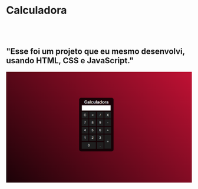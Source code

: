 <h1>Calculadora</h1>
<br>
<br>
<h2>"Esse foi um projeto que eu mesmo desenvolvi, usando HTML, CSS e JavaScript." </h2>

<img src="assets/Captura de tela 2024-06-29 213636.png">
